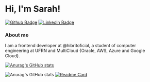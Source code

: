 # **Hi, I'm Sarah!** 

[![Github Badge](https://img.shields.io/badge/-Github-000?style=flat-square&logo=Github&logoColor=white&link=https://github.com/S-Sarinha)](https://github.com/S-Sarinha)
[![Linkedin Badge](https://img.shields.io/badge/-LinkedIn-blue?style=flat-square&logo=Linkedin&logoColor=white&link=https://www.linkedin.com/in/sarah-cb-silva/)](https://www.linkedin.com/in/sarah-cb-silva/)


### About me

I am a frontend developer at @hibritoficial, a student of computer engineering at UFRN and MultiCloud {Oracle, AWS, Azure and Google Cloud}.

[![Anurag's GitHub stats](https://github-readme-stats.vercel.app/api?username=S-Sarinha)](https://github.com/S-Sarinha/github-readme-stats)

![Anurag's GitHub stats](https://github-readme-stats.vercel.app/api?username=S-Sarinha&count_private=true)
[![Readme Card](https://github-readme-stats.vercel.app/api/pin/?username=S-Sarinha&repo=github-readme-stats)](https://github.com/S-Sarinha/github-readme-stats)